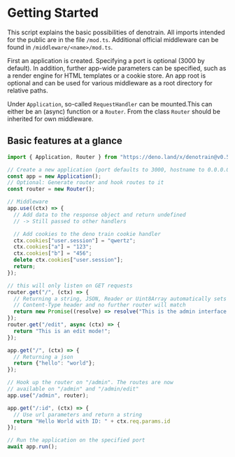 # Getting Started

This script explains the basic possibilities of denotrain. All imports intended for the public are in the file `/mod.ts`. Additional official middleware can be found in `/middleware/<name>/mod.ts`.

First an application is created. Specifying a port is optional (3000 by default). In addition, further app-wide parameters can be specified, such as a render engine for HTML templates or a cookie store. An app root is optional and can be used for various middleware as a root directory for relative paths. 

Under `Application`, so-called `RequestHandler` can be mounted.This can either be an (async) function or a `Router`. From the class `Router` should be inherited for own middleware.

## Basic features at a glance

```ts
import { Application, Router } from "https://deno.land/x/denotrain@v0.5.0/mod.ts";

// Create a new application (port defaults to 3000, hostname to 0.0.0.0)
const app = new Application();
// Optional: Generate router and hook routes to it
const router = new Router();

// Middleware 
app.use((ctx) => {
  // Add data to the response object and return undefined
  // -> Still passed to other handlers

  // Add cookies to the deno train cookie handler
  ctx.cookies["user.session"] = "qwertz";
  ctx.cookies["a"] = "123";
  ctx.cookies["b"] = "456";
  delete ctx.cookies["user.session"];
  return;
});

// this will only listen on GET requests
router.get("/", (ctx) => {
  // Returning a string, JSON, Reader or Uint8Array automatically sets
  // Content-Type header and no further router will match
  return new Promise((resolve) => resolve("This is the admin interface!")); 
});
router.get("/edit", async (ctx) => {
  return "This is an edit mode!"; 
});

app.get("/", (ctx) => {
  // Returning a json
  return {"hello": "world"};
});

// Hook up the router on "/admin". The routes are now
// available on "/admin" and "/admin/edit"
app.use("/admin", router);

app.get("/:id", (ctx) => {
  // Use url parameters and return a string
  return "Hello World with ID: " + ctx.req.params.id
});

// Run the application on the specified port
await app.run();
```
